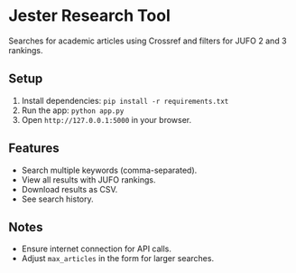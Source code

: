 # Jester Research Tool

Searches for academic articles using Crossref and filters for JUFO 2 and 3 rankings.

## Setup
1. Install dependencies: `pip install -r requirements.txt`
2. Run the app: `python app.py`
3. Open `http://127.0.0.1:5000` in your browser.

## Features
- Search multiple keywords (comma-separated).
- View all results with JUFO rankings.
- Download results as CSV.
- See search history.

## Notes
- Ensure internet connection for API calls.
- Adjust `max_articles` in the form for larger searches.